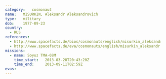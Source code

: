 ```yaml
---
category:	cosmonaut
name:	MISURKIN, Aleksandr Aleksandrovich
type:	military
dob:	1977-09-23
country:
  - RUS
references:
  - http://www.spacefacts.de/bios/cosmonauts/english/misurkin_aleksandr.htm
  - http://www.spacefacts.de/eva/cosmonauts/english/misurkin_aleksandr.htm
missions:
  - name: Soyuz TMA-08M
    time_start:   2013-03-28T20:43:20Z
    time_end:     2013-09-11T02:59Z
evas:
---
```

